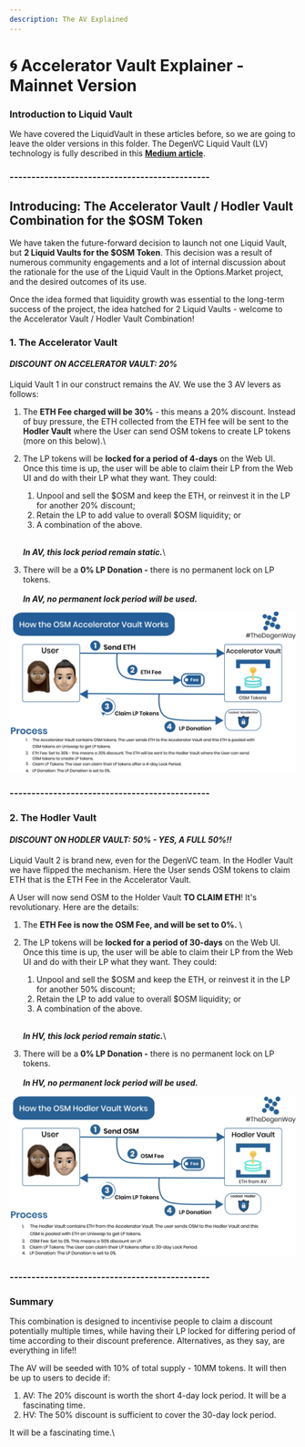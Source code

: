 ```yaml
---
description: The AV Explained
---
```


# 🌀 Accelerator Vault Explainer - Mainnet Version

### Introduction to Liquid Vault

We have covered the LiquidVault in these articles before, so we are going to leave the older versions in this folder. The DegenVC Liquid Vault (LV) technology is fully described in this [**Medium article**](https://medium.com/degen-vc/liquid-vault-248779b58cfe).

### ----------------------------------------------

## Introducing: The Accelerator Vault / Hodler Vault Combination for the $OSM Token &#x20;

We have taken the future-forward decision to launch not one Liquid Vault, but **2 Liquid Vaults for the $OSM Token**. This decision was a result of numerous community engagements and a lot of internal discussion about the rationale for the use of the Liquid Vault in the Options.Market project, and the desired outcomes of its use.

Once the idea formed that liquidity growth was essential to the long-term success of the project, the idea hatched for 2 Liquid Vaults - welcome to the Accelerator Vault / Hodler Vault Combination!

### 1. The Accelerator Vault

#### _**DISCOUNT ON ACCELERATOR VAULT: 20%**_

Liquid Vault 1 in our construct remains the AV. We use the 3 AV levers as follows:

1. The **ETH Fee charged will be 30%** - this means a 20% discount. Instead of buy pressure, the ETH collected from the ETH fee will be sent to the **Hodler Vault** where the User can send OSM tokens to create LP tokens (more on this below).\

2.  The LP tokens will be **locked for a period of 4-days** on the Web UI. Once this time is up, the user will be able to claim their LP from the Web UI and do with their LP what they want. They could:

    1. Unpool and sell the $OSM and keep the ETH, or reinvest it in the LP for another 20% discount;
    2. Retain the LP to add value to overall $OSM liquidity; or
    3. A combination of the above.&#x20;

    \
    _**In AV, this lock period remain static.**_\

3.  There will be a **0% LP Donation -** there is no permanent lock on LP tokens.\
    \
    _**In AV, no permanent lock period will be used.**_



![](../../../.gitbook/assets/screenshot-2021-03-17-at-17.37.25.png)

### ----------------------------------------------

### 2. The Hodler Vault

#### _**DISCOUNT ON HODLER VAULT: 50% - YES, A FULL 50%!!**_

Liquid Vault 2 is brand new, even for the DegenVC team. In the Hodler Vault we have flipped the mechanism. Here the User sends OSM tokens to claim ETH that is the ETH Fee in the Accelerator Vault.&#x20;

A User will now send OSM to the Holder Vault **TO CLAIM ETH**! It's revolutionary. Here are the details:

1. The **ETH Fee is now the OSM Fee, and will be set to 0%.** \

2.  The LP tokens will be **locked for a period of 30-days** on the Web UI. Once this time is up, the user will be able to claim their LP from the Web UI and do with their LP what they want. They could:

    1. Unpool and sell the $OSM and keep the ETH, or reinvest it in the LP for another 50% discount;
    2. Retain the LP to add value to overall $OSM liquidity; or
    3. A combination of the above.&#x20;

    \
    _**In HV, this lock period remain static.**_\

3.  There will be a **0% LP Donation -** there is no permanent lock on LP tokens.\
    \
    _**In HV, no permanent lock period will be used.**_



![](../../../.gitbook/assets/screenshot-2021-03-17-at-17.37.05.png)

### ----------------------------------------------

### Summary

This combination is designed to incentivise people to claim a discount potentially multiple times, while having their LP locked for differing period of time according to their discount preference. Alternatives, as they say, are everything in life!!

The AV will be seeded with 10% of total supply - 10MM tokens. It will then be up to users to decide if:

1. AV: The 20% discount is worth the short 4-day lock period. It will be a fascinating time.
2. HV: The 50% discount is sufficient to cover the 30-day lock period.&#x20;

It will be a fascinating time.\
